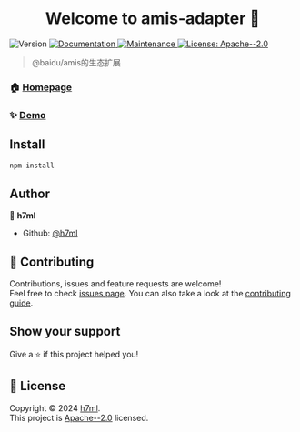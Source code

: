 <h1 align="center">Welcome to amis-adapter 👋</h1>
<p>
  <img alt="Version" src="https://img.shields.io/badge/version-1.0.0-blue.svg?cacheSeconds=2592000" />
  <a href="https://github.com/dext7r/amis-adapter#readme" target="_blank">
    <img alt="Documentation" src="https://img.shields.io/badge/documentation-yes-brightgreen.svg" />
  </a>
  <a href="https://github.com/dext7r/amis-adapter/graphs/commit-activity" target="_blank">
    <img alt="Maintenance" src="https://img.shields.io/badge/Maintained%3F-yes-green.svg" />
  </a>
  <a href="https://github.com/dext7r/amis-adapter/blob/master/LICENSE" target="_blank">
    <img alt="License: Apache--2.0" src="https://img.shields.io/github/license/dext7r/amis-adapter" />
  </a>
</p>

> @baidu/amis的生态扩展

### 🏠 [Homepage](https://github.com/dext7r/amis-adapter)

### ✨ [Demo](amis-adapter.h7ml.cn)

## Install

```sh
npm install
```

## Author

👤 **h7ml**

* Github: [@h7ml](https://github.com/h7ml)

## 🤝 Contributing

Contributions, issues and feature requests are welcome!<br />Feel free to check [issues page](https://github.com/dext7r/amis-adapter/issues). You can also take a look at the [contributing guide](https://github.com/dext7r/amis-adapter/blob/master/CONTRIBUTING.md).

## Show your support

Give a ⭐️ if this project helped you!

## 📝 License

Copyright © 2024 [h7ml](https://github.com/h7ml).<br />
This project is [Apache--2.0](https://github.com/dext7r/amis-adapter/blob/master/LICENSE) licensed.
